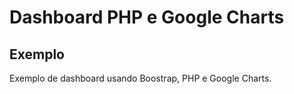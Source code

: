 # Dashboard PHP e Google Charts

## Exemplo

Exemplo de dashboard usando Boostrap, PHP e Google Charts.